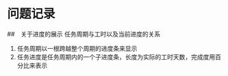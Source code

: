 # 问题记录

##　关于进度的展示
任务周期与工时以及当前进度的关系
1. 任务周期以一根跨越整个周期的进度条来显示
2. 任务进度是任务周期内的一个子进度条，长度为实际的工时天数，完成度用百分比来表示